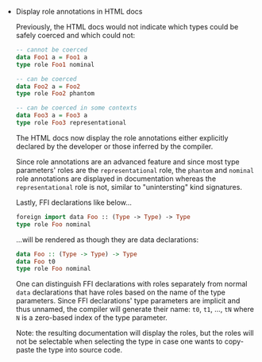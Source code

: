 * Display role annotations in HTML docs

  Previously, the HTML docs would not indicate which types could be safely
  coerced and which could not:

  ```purescript
  -- cannot be coerced
  data Foo1 a = Foo1 a
  type role Foo1 nominal

  -- can be coerced
  data Foo2 a = Foo2
  type role Foo2 phantom

  -- can be coerced in some contexts
  data Foo3 a = Foo3 a
  type role Foo3 representational
  ```

  The HTML docs now display the role annotations either explicitly
  declared by the developer or those inferred by the compiler.

  Since role annotations are an advanced feature and since most type
  parameters' roles are the `representational` role, the `phantom` and
  `nominal` role annotations are displayed in documentation whereas the
  `representational` role is not, similar to "unintersting" kind signatures.

  Lastly, FFI declarations like below...

  ```purescript
  foreign import data Foo :: (Type -> Type) -> Type
  type role Foo nominal
  ```

  ...will be rendered as though they are data declarations:

  ```purescript
  data Foo :: (Type -> Type) -> Type
  data Foo t0
  type role Foo nominal
  ```

  One can distinguish FFI declarations with roles separately from normal `data`
  declarations that have roles based on the name of the type parameters. Since FFI declarations' type parameters are implicit and thus unnamed, the compiler will generate their name: `t0`, `t1`, ..., `tN` where `N` is a zero-based
  index of the type parameter.

  Note: the resulting documentation will display the roles, but the roles
  will not be selectable when selecting the type in case one wants to
  copy-paste the type into source code.
